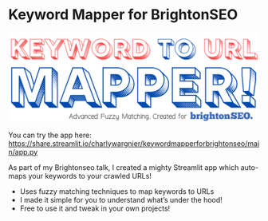 # Keyword Mapper for BrightonSEO

![enter image description here](https://github.com/CharlyWargnier/KeywordMapperForBrightonSEO/blob/main/logo.png?raw=true)


You can try the app here:
https://share.streamlit.io/charlywargnier/keywordmapperforbrightonseo/main/app.py

As part of my Brightonseo talk, I created a mighty Streamlit app which auto-maps your keywords to your crawled URLs! 

+ Uses fuzzy matching techniques to map keywords to URLs
+ I made it simple for you to understand what’s under the hood!
+ Free to use it and tweak in your own projects!

